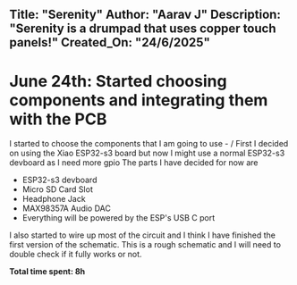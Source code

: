 Title: "Serenity"
Author: "Aarav J"
Description: "Serenity is a drumpad that uses copper touch panels!"
Created_On: "24/6/2025"
---

# June 24th: Started choosing components and integrating them with the PCB

I started to choose the components that I am going to use - /
First I decided on using the Xiao ESP32-s3 board but now I might use a normal ESP32-s3 devboard as I need more gpio
The parts I have decided for now are

- ESP32-s3 devboard
- Micro SD Card Slot
- Headphone Jack
- MAX98357A Audio DAC
- Everything will be powered by the ESP's USB C port

I also started to wire up most of the circuit and I think I have finished the first version of the schematic. 
This is a rough schematic and I will need to double check if it fully works or not.


**Total time spent: 8h**

